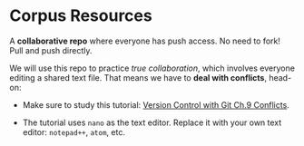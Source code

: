 # Corpus Resources

A **collaborative repo** where everyone has push access. No need to fork! Pull and push directly. 

We will use this repo to practice _true collaboration_, which involves everyone editing a shared text file. That means we have to **deal with conflicts**, head-on: 

- Make sure to study this tutorial: [Version Control with Git Ch.9 Conflicts](http://swcarpentry.github.io/git-novice/09-conflict/). 

- The tutorial uses `nano` as the text editor. Replace it with your own text editor: `notepad++`, `atom`, etc. 

